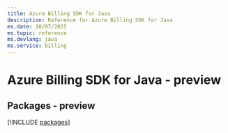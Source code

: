 ```yaml
---
title: Azure Billing SDK for Java
description: Reference for Azure Billing SDK for Java
ms.date: 10/07/2025
ms.topic: reference
ms.devlang: java
ms.service: billing
---
```

# Azure Billing SDK for Java - preview
## Packages - preview
[!INCLUDE [packages](billing-index.md)]